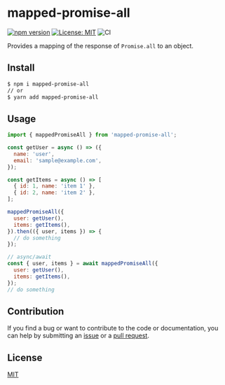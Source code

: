 # mapped-promise-all

[![npm version](https://badge.fury.io/js/mapped-promise-all.svg)](https://badge.fury.io/js/mapped-promise-all)
[![License: MIT](https://img.shields.io/badge/License-MIT-green.svg)](https://opensource.org/licenses/MIT)
![CI](https://github.com/mya-ake/mapped-promise-all/workflows/CI/badge.svg)

Provides a mapping of the response of `Promise.all` to an object.

## Install

```bash
$ npm i mapped-promise-all
// or
$ yarn add mapped-promise-all
```

## Usage

```js
import { mappedPromiseAll } from 'mapped-promise-all';

const getUser = async () => ({
  name: 'user',
  email: 'sample@example.com',
});

const getItems = async () => [
  { id: 1, name: 'item 1' },
  { id: 2, name: 'item 2' },
];

mappedPromiseAll({
  user: getUser(),
  items: getItems(),
}).then(({ user, items }) => {
  // do something
});

// async/await
const { user, items } = await mappedPromiseAll({
  user: getUser(),
  items: getItems(),
});
// do something
```

## Contribution

If you find a bug or want to contribute to the code or documentation, you can help by submitting an [issue](https://github.com/mya-ake/mapped-promise-all/issues) or a [pull request](https://github.com/mya-ake/mapped-promise-all/pulls).

## License

[MIT](https://github.com/mya-ake/mapped-promise-all/blob/master/LICENSE)

